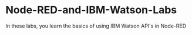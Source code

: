 # Node-RED-and-IBM-Watson-Labs
In these labs, you learn the basics of using IBM Watson API's in Node-RED
